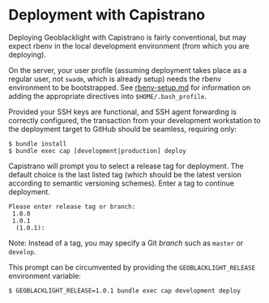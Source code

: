 # Deployment with Capistrano

Deploying Geoblacklight with Capistrano is fairly conventional, but may expect
rbenv in the local development environment (from which you are deploying).

On the server, your user profile (assuming deployment takes place as a regular 
user, not `swadm`, which is already setup) needs the rbenv environment to be 
bootstrapped. See [rbenv-setup.md](rbenv-setup.md) for information on adding the 
appropriate directives into `$HOME/.bash_profile`.

Provided your SSH keys are functional, and SSH agent forwarding is correctly 
configured, the transaction from your development workstation to the deployment 
target to GitHub should be seamless, requiring only:

```shell
$ bundle install
$ bundle exec cap [development|production] deploy
```

Capistrano will prompt you to select a release tag for deployment. The default 
choice is the last listed tag (which should be the latest version according to 
semantic versioning schemes). Enter a tag to continue deployment.

```
Please enter release tag or branch:
 1.0.0
 1.0.1
  (1.0.1):
```

Note: Instead of a tag, you may specify a Git _branch_ such as `master` or 
`develop`.

This prompt can be circumvented by providing the `GEOBLACKLIGHT_RELEASE` 
environment variable:

```shell
$ GEOBLACKLIGHT_RELEASE=1.0.1 bundle exec cap development deploy
```

